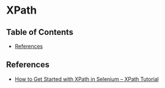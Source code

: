 # XPath

## Table of Contents

<!-- START doctoc generated TOC please keep comment here to allow auto update -->
<!-- DON'T EDIT THIS SECTION, INSTEAD RE-RUN doctoc TO UPDATE -->

- [References](#references)

<!-- END doctoc generated TOC please keep comment here to allow auto update -->

## References

- [How to Get Started with XPath in Selenium – XPath Tutorial](https://www.edureka.co/blog/xpath-in-selenium)
